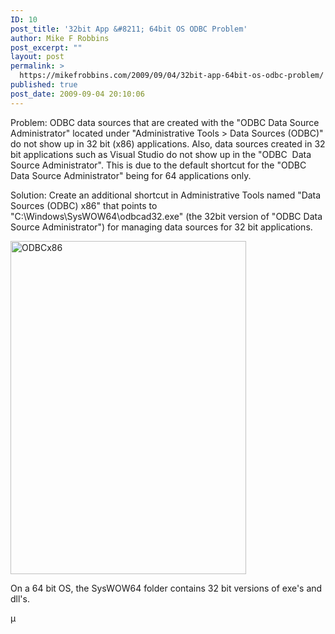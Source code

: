 ```yaml
---
ID: 10
post_title: '32bit App &#8211; 64bit OS ODBC Problem'
author: Mike F Robbins
post_excerpt: ""
layout: post
permalink: >
  https://mikefrobbins.com/2009/09/04/32bit-app-64bit-os-odbc-problem/
published: true
post_date: 2009-09-04 20:10:06
---
```

Problem:
ODBC data sources that are created with the "ODBC Data Source Administrator" located under "Administrative Tools &gt; Data Sources (ODBC)" do not show up in 32 bit (x86) applications. Also, data sources created in 32 bit applications such as Visual Studio do not show up in the "ODBC  Data Source Administrator". This is due to the default shortcut for the "ODBC Data Source Administrator" being for 64 applications only.

Solution:
Create an additional shortcut in Administrative Tools named "Data Sources (ODBC) x86" that points to "C:\Windows\SysWOW64\odbcad32.exe" (the 32bit version of "ODBC Data Source Administrator") for managing data sources for 32 bit applications.

<img class="alignnone size-full wp-image-36" title="ODBCx86" alt="ODBCx86" src="http://mikefrobbins.com/wp-content/uploads/2009/09/odbcx86.jpg" width="377" height="533" />

On a 64 bit OS, the SysWOW64 folder contains 32 bit versions of exe's and dll's.

µ